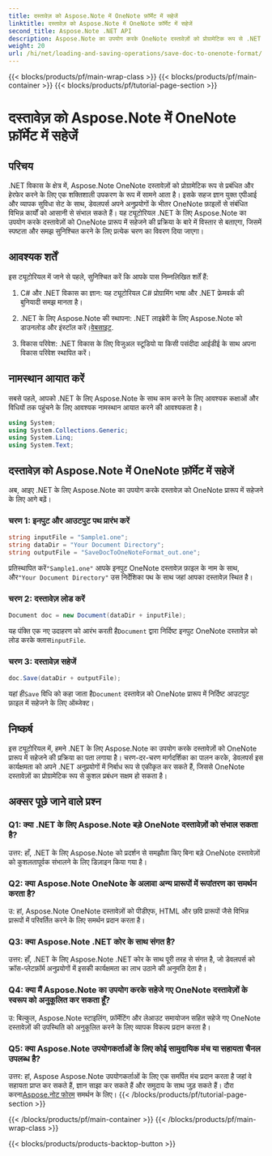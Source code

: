 ```yaml
---
title: दस्तावेज़ को Aspose.Note में OneNote फ़ॉर्मेट में सहेजें
linktitle: दस्तावेज़ को Aspose.Note में OneNote फ़ॉर्मेट में सहेजें
second_title: Aspose.Note .NET API
description: Aspose.Note का उपयोग करके OneNote दस्तावेज़ों को प्रोग्रामेटिक रूप से .NET में सहेजना सीखें। कोड उदाहरणों के साथ चरण-दर-चरण ट्यूटोरियल शामिल है।
weight: 20
url: /hi/net/loading-and-saving-operations/save-doc-to-onenote-format/
---
```


{{< blocks/products/pf/main-wrap-class >}}
{{< blocks/products/pf/main-container >}}
{{< blocks/products/pf/tutorial-page-section >}}

# दस्तावेज़ को Aspose.Note में OneNote फ़ॉर्मेट में सहेजें

## परिचय

.NET विकास के क्षेत्र में, Aspose.Note OneNote दस्तावेज़ों को प्रोग्रामेटिक रूप से प्रबंधित और हेरफेर करने के लिए एक शक्तिशाली उपकरण के रूप में सामने आता है। इसके सहज ज्ञान युक्त एपीआई और व्यापक सुविधा सेट के साथ, डेवलपर्स अपने अनुप्रयोगों के भीतर OneNote फ़ाइलों से संबंधित विभिन्न कार्यों को आसानी से संभाल सकते हैं। यह ट्यूटोरियल .NET के लिए Aspose.Note का उपयोग करके दस्तावेज़ों को OneNote प्रारूप में सहेजने की प्रक्रिया के बारे में विस्तार से बताएगा, जिसमें स्पष्टता और समझ सुनिश्चित करने के लिए प्रत्येक चरण का विवरण दिया जाएगा।

## आवश्यक शर्तें

इस ट्यूटोरियल में जाने से पहले, सुनिश्चित करें कि आपके पास निम्नलिखित शर्तें हैं:

1. C# और .NET विकास का ज्ञान: यह ट्यूटोरियल C# प्रोग्रामिंग भाषा और .NET फ्रेमवर्क की बुनियादी समझ मानता है।

2.  .NET के लिए Aspose.Note की स्थापना: .NET लाइब्रेरी के लिए Aspose.Note को डाउनलोड और इंस्टॉल करें।[वेबसाइट](https://releases.aspose.com/note/net/).

3. विकास परिवेश: .NET विकास के लिए विजुअल स्टूडियो या किसी पसंदीदा आईडीई के साथ अपना विकास परिवेश स्थापित करें।

## नामस्थान आयात करें

सबसे पहले, आपको .NET के लिए Aspose.Note के साथ काम करने के लिए आवश्यक कक्षाओं और विधियों तक पहुंचने के लिए आवश्यक नामस्थान आयात करने की आवश्यकता है।

```csharp
using System;
using System.Collections.Generic;
using System.Linq;
using System.Text;
```

## दस्तावेज़ को Aspose.Note में OneNote फ़ॉर्मेट में सहेजें

अब, आइए .NET के लिए Aspose.Note का उपयोग करके दस्तावेज़ को OneNote प्रारूप में सहेजने के लिए आगे बढ़ें।

### चरण 1: इनपुट और आउटपुट पथ प्रारंभ करें

```csharp
string inputFile = "Sample1.one";
string dataDir = "Your Document Directory";
string outputFile = "SaveDocToOneNoteFormat_out.one";
```

 प्रतिस्थापित करें`"Sample1.one"` आपके इनपुट OneNote दस्तावेज़ फ़ाइल के नाम के साथ, और`"Your Document Directory"` उस निर्देशिका पथ के साथ जहां आपका दस्तावेज़ स्थित है।

### चरण 2: दस्तावेज़ लोड करें

```csharp
Document doc = new Document(dataDir + inputFile);
```

 यह पंक्ति एक नए उदाहरण को आरंभ करती है`Document` द्वारा निर्दिष्ट इनपुट OneNote दस्तावेज़ को लोड करके क्लास`inputFile`.

### चरण 3: दस्तावेज़ सहेजें

```csharp
doc.Save(dataDir + outputFile);
```

 यहां ही`Save` विधि को कहा जाता है`Document` दस्तावेज़ को OneNote प्रारूप में निर्दिष्ट आउटपुट फ़ाइल में सहेजने के लिए ऑब्जेक्ट।

## निष्कर्ष

इस ट्यूटोरियल में, हमने .NET के लिए Aspose.Note का उपयोग करके दस्तावेज़ों को OneNote प्रारूप में सहेजने की प्रक्रिया का पता लगाया है। चरण-दर-चरण मार्गदर्शिका का पालन करके, डेवलपर्स इस कार्यक्षमता को अपने .NET अनुप्रयोगों में निर्बाध रूप से एकीकृत कर सकते हैं, जिससे OneNote दस्तावेज़ों का प्रोग्रामेटिक रूप से कुशल प्रबंधन सक्षम हो सकता है।

## अक्सर पूछे जाने वाले प्रश्न

### Q1: क्या .NET के लिए Aspose.Note बड़े OneNote दस्तावेज़ों को संभाल सकता है?

उत्तर: हाँ, .NET के लिए Aspose.Note को प्रदर्शन से समझौता किए बिना बड़े OneNote दस्तावेज़ों को कुशलतापूर्वक संभालने के लिए डिज़ाइन किया गया है।

### Q2: क्या Aspose.Note OneNote के अलावा अन्य प्रारूपों में रूपांतरण का समर्थन करता है?

उ: हां, Aspose.Note OneNote दस्तावेज़ों को पीडीएफ, HTML और छवि प्रारूपों जैसे विभिन्न प्रारूपों में परिवर्तित करने के लिए समर्थन प्रदान करता है।

### Q3: क्या Aspose.Note .NET कोर के साथ संगत है?

उत्तर: हाँ, .NET के लिए Aspose.Note .NET कोर के साथ पूरी तरह से संगत है, जो डेवलपर्स को क्रॉस-प्लेटफ़ॉर्म अनुप्रयोगों में इसकी कार्यक्षमता का लाभ उठाने की अनुमति देता है।

### Q4: क्या मैं Aspose.Note का उपयोग करके सहेजे गए OneNote दस्तावेज़ों के स्वरूप को अनुकूलित कर सकता हूँ?

उ: बिल्कुल, Aspose.Note स्टाइलिंग, फ़ॉर्मेटिंग और लेआउट समायोजन सहित सहेजे गए OneNote दस्तावेज़ों की उपस्थिति को अनुकूलित करने के लिए व्यापक विकल्प प्रदान करता है।

### Q5: क्या Aspose.Note उपयोगकर्ताओं के लिए कोई सामुदायिक मंच या सहायता चैनल उपलब्ध है?

 उत्तर: हां, Aspose Aspose.Note उपयोगकर्ताओं के लिए एक समर्पित मंच प्रदान करता है जहां वे सहायता प्राप्त कर सकते हैं, ज्ञान साझा कर सकते हैं और समुदाय के साथ जुड़ सकते हैं। दौरा करना[Aspose.नोट फोरम](https://forum.aspose.com/c/note/28) समर्थन के लिए।
{{< /blocks/products/pf/tutorial-page-section >}}

{{< /blocks/products/pf/main-container >}}
{{< /blocks/products/pf/main-wrap-class >}}

{{< blocks/products/products-backtop-button >}}
